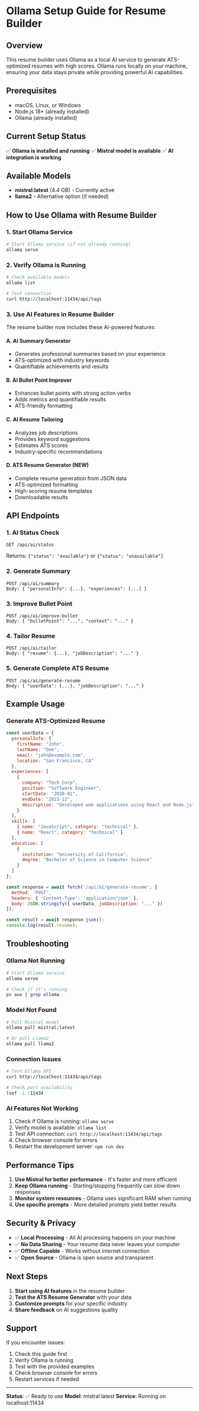 # Ollama Setup Guide for Resume Builder

## Overview

This resume builder uses Ollama as a local AI service to generate ATS-optimized resumes with high scores. Ollama runs locally on your machine, ensuring your data stays private while providing powerful AI capabilities.

## Prerequisites

- macOS, Linux, or Windows
- Node.js 18+ (already installed)
- Ollama (already installed)

## Current Setup Status

✅ **Ollama is installed and running**
✅ **Mistral model is available**
✅ **AI integration is working**

## Available Models

- **mistral:latest** (4.4 GB) - Currently active
- **llama2** - Alternative option (if needed)

## How to Use Ollama with Resume Builder

### 1. Start Ollama Service

```bash
# Start Ollama service (if not already running)
ollama serve
```

### 2. Verify Ollama is Running

```bash
# Check available models
ollama list

# Test connection
curl http://localhost:11434/api/tags
```

### 3. Use AI Features in Resume Builder

The resume builder now includes these AI-powered features:

#### A. **AI Summary Generator**
- Generates professional summaries based on your experience
- ATS-optimized with industry keywords
- Quantifiable achievements and results

#### B. **AI Bullet Point Improver**
- Enhances bullet points with strong action verbs
- Adds metrics and quantifiable results
- ATS-friendly formatting

#### C. **AI Resume Tailoring**
- Analyzes job descriptions
- Provides keyword suggestions
- Estimates ATS scores
- Industry-specific recommendations

#### D. **ATS Resume Generator** (NEW)
- Complete resume generation from JSON data
- ATS-optimized formatting
- High-scoring resume templates
- Downloadable results

## API Endpoints

### 1. AI Status Check
```
GET /api/ai/status
```
Returns: `{"status": "available"}` or `{"status": "unavailable"}`

### 2. Generate Summary
```
POST /api/ai/summary
Body: { "personalInfo": {...}, "experiences": [...] }
```

### 3. Improve Bullet Point
```
POST /api/ai/improve-bullet
Body: { "bulletPoint": "...", "context": "..." }
```

### 4. Tailor Resume
```
POST /api/ai/tailor
Body: { "resume": {...}, "jobDescription": "..." }
```

### 5. Generate Complete ATS Resume
```
POST /api/ai/generate-resume
Body: { "userData": {...}, "jobDescription": "..." }
```

## Example Usage

### Generate ATS-Optimized Resume

```javascript
const userData = {
  personalInfo: {
    firstName: "John",
    lastName: "Doe",
    email: "john@example.com",
    location: "San Francisco, CA"
  },
  experiences: [
    {
      company: "Tech Corp",
      position: "Software Engineer",
      startDate: "2020-01",
      endDate: "2023-12",
      description: "Developed web applications using React and Node.js"
    }
  ],
  skills: [
    { name: "JavaScript", category: "technical" },
    { name: "React", category: "technical" }
  ],
  education: [
    {
      institution: "University of California",
      degree: "Bachelor of Science in Computer Science"
    }
  ]
};

const response = await fetch('/api/ai/generate-resume', {
  method: 'POST',
  headers: { 'Content-Type': 'application/json' },
  body: JSON.stringify({ userData, jobDescription: "..." })
});

const result = await response.json();
console.log(result.resume);
```

## Troubleshooting

### Ollama Not Running
```bash
# Start Ollama service
ollama serve

# Check if it's running
ps aux | grep ollama
```

### Model Not Found
```bash
# Pull Mistral model
ollama pull mistral:latest

# Or pull Llama2
ollama pull llama2
```

### Connection Issues
```bash
# Test Ollama API
curl http://localhost:11434/api/tags

# Check port availability
lsof -i :11434
```

### AI Features Not Working
1. Check if Ollama is running: `ollama serve`
2. Verify model is available: `ollama list`
3. Test API connection: `curl http://localhost:11434/api/tags`
4. Check browser console for errors
5. Restart the development server: `npm run dev`

## Performance Tips

1. **Use Mistral for better performance** - It's faster and more efficient
2. **Keep Ollama running** - Starting/stopping frequently can slow down responses
3. **Monitor system resources** - Ollama uses significant RAM when running
4. **Use specific prompts** - More detailed prompts yield better results

## Security & Privacy

- ✅ **Local Processing** - All AI processing happens on your machine
- ✅ **No Data Sharing** - Your resume data never leaves your computer
- ✅ **Offline Capable** - Works without internet connection
- ✅ **Open Source** - Ollama is open source and transparent

## Next Steps

1. **Start using AI features** in the resume builder
2. **Test the ATS Resume Generator** with your data
3. **Customize prompts** for your specific industry
4. **Share feedback** on AI suggestions quality

## Support

If you encounter issues:
1. Check this guide first
2. Verify Ollama is running
3. Test with the provided examples
4. Check browser console for errors
5. Restart services if needed

---

**Status**: ✅ Ready to use
**Model**: mistral:latest
**Service**: Running on localhost:11434
